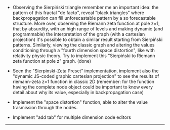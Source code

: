 - Observing the Sierpiński triangle remember me an important idea: the pattern of this fractal "de facto", reveal "black triangles" where backpropagation can fill unforecastable pattern by a so forecastable structure. More over, observing the Riemann zeta function at pole z=1, that by absurdity, with an high range of levels and making dynamic (and programmable) the interpretation of the graph (with a cartesian projection) it's possible to obtain a similar result starting from Sierpiński patterns. Similarly, viewing the classic graph and altering the values conditioning through a "fourth dimension space distortion", like with relativity physic theory. Try to implement this "Sierpiński to Riemann zeta function at pole z" graph. (done)
- Seen the "Sierpinski-Zeta Preset" implementation, implement also the "dynamic JS-coded graphic cartesian projection" to see the results of riemann-zeta z=1 function in classic 2D (remember: for the function having the complete node object could be important to know every detail about why its value, especially in backpropagation case)
- Implement the "space distortion" function, able to alter the value trasmission through the nodes.

- Implement "add tab" for multiple dimension code editors


--- 


